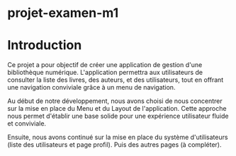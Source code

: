 # projet-examen-m1

# Introduction
Ce projet a pour objectif de créer une application de gestion d'une bibliothèque numérique. L'application permettra aux utilisateurs de consulter la liste des livres, des auteurs, et des utilisateurs, tout en offrant une navigation conviviale grâce à un menu de navigation.

Au début de notre développement, nous avons choisi de nous concentrer sur la mise en place du Menu et du Layout de l'application. Cette approche nous permet d'établir une base solide pour une expérience utilisateur fluide et conviviale.  

Ensuite, nous avons continué sur la mise en place du système d'utilisateurs (liste des utilisateurs et page profil). Puis des autres pages (à compléter).
